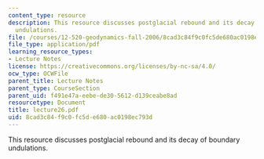 ```yaml
---
content_type: resource
description: This resource discusses postglacial rebound and its decay of boundary
  undulations.
file: /courses/12-520-geodynamics-fall-2006/8cad3c84f9c0fc5de680ac0198ec793d_lecture26.pdf
file_type: application/pdf
learning_resource_types:
- Lecture Notes
license: https://creativecommons.org/licenses/by-nc-sa/4.0/
ocw_type: OCWFile
parent_title: Lecture Notes
parent_type: CourseSection
parent_uid: f491e47a-eebe-de30-5612-d139ceabe8ad
resourcetype: Document
title: lecture26.pdf
uid: 8cad3c84-f9c0-fc5d-e680-ac0198ec793d
---
```

This resource discusses postglacial rebound and its decay of boundary undulations.